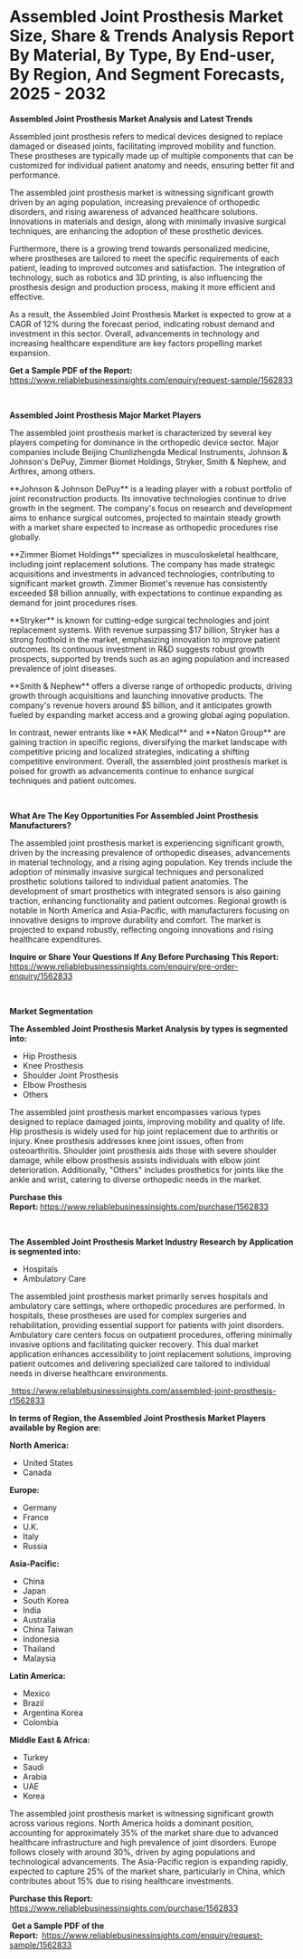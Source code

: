 <p><h1>Assembled Joint Prosthesis Market Size, Share & Trends Analysis Report By Material, By Type, By End-user, By Region, And Segment Forecasts, 2025 - 2032</h1></p><p><strong>Assembled Joint Prosthesis Market Analysis and Latest Trends</strong></p>
<p><p>Assembled joint prosthesis refers to medical devices designed to replace damaged or diseased joints, facilitating improved mobility and function. These prostheses are typically made up of multiple components that can be customized for individual patient anatomy and needs, ensuring better fit and performance. </p><p>The assembled joint prosthesis market is witnessing significant growth driven by an aging population, increasing prevalence of orthopedic disorders, and rising awareness of advanced healthcare solutions. Innovations in materials and design, along with minimally invasive surgical techniques, are enhancing the adoption of these prosthetic devices. </p><p>Furthermore, there is a growing trend towards personalized medicine, where prostheses are tailored to meet the specific requirements of each patient, leading to improved outcomes and satisfaction. The integration of technology, such as robotics and 3D printing, is also influencing the prosthesis design and production process, making it more efficient and effective. </p><p>As a result, the Assembled Joint Prosthesis Market is expected to grow at a CAGR of 12% during the forecast period, indicating robust demand and investment in this sector. Overall, advancements in technology and increasing healthcare expenditure are key factors propelling market expansion.</p></p>
<p><strong>Get a Sample PDF of the Report:&nbsp;</strong> <a href="https://www.reliablebusinessinsights.com/enquiry/request-sample/1562833?utm_campaign=3107&utm_medium=2&utm_source=Github&utm_content=ia&utm_term=14042025&utm_id=assembled-joint-prosthesis">https://www.reliablebusinessinsights.com/enquiry/request-sample/1562833</a></p>
<p>&nbsp;</p>
<p><strong>Assembled Joint Prosthesis Major Market Players</strong></p>
<p><p>The assembled joint prosthesis market is characterized by several key players competing for dominance in the orthopedic device sector. Major companies include Beijing Chunlizhengda Medical Instruments, Johnson & Johnson's DePuy, Zimmer Biomet Holdings, Stryker, Smith & Nephew, and Arthrex, among others.</p><p>**Johnson & Johnson DePuy** is a leading player with a robust portfolio of joint reconstruction products. Its innovative technologies continue to drive growth in the segment. The company's focus on research and development aims to enhance surgical outcomes, projected to maintain steady growth with a market share expected to increase as orthopedic procedures rise globally.</p><p>**Zimmer Biomet Holdings** specializes in musculoskeletal healthcare, including joint replacement solutions. The company has made strategic acquisitions and investments in advanced technologies, contributing to significant market growth. Zimmer Biomet's revenue has consistently exceeded $8 billion annually, with expectations to continue expanding as demand for joint procedures rises.</p><p>**Stryker** is known for cutting-edge surgical technologies and joint replacement systems. With revenue surpassing $17 billion, Stryker has a strong foothold in the market, emphasizing innovation to improve patient outcomes. Its continuous investment in R&D suggests robust growth prospects, supported by trends such as an aging population and increased prevalence of joint diseases.</p><p>**Smith & Nephew** offers a diverse range of orthopedic products, driving growth through acquisitions and launching innovative products. The company's revenue hovers around $5 billion, and it anticipates growth fueled by expanding market access and a growing global aging population.</p><p>In contrast, newer entrants like **AK Medical** and **Naton Group** are gaining traction in specific regions, diversifying the market landscape with competitive pricing and localized strategies, indicating a shifting competitive environment. Overall, the assembled joint prosthesis market is poised for growth as advancements continue to enhance surgical techniques and patient outcomes.</p></p>
<p>&nbsp;</p>
<p><strong>What Are The Key Opportunities For Assembled Joint Prosthesis Manufacturers?</strong></p>
<p><p>The assembled joint prosthesis market is experiencing significant growth, driven by the increasing prevalence of orthopedic diseases, advancements in material technology, and a rising aging population. Key trends include the adoption of minimally invasive surgical techniques and personalized prosthetic solutions tailored to individual patient anatomies. The development of smart prosthetics with integrated sensors is also gaining traction, enhancing functionality and patient outcomes. Regional growth is notable in North America and Asia-Pacific, with manufacturers focusing on innovative designs to improve durability and comfort. The market is projected to expand robustly, reflecting ongoing innovations and rising healthcare expenditures.</p></p>
<p><strong>Inquire or Share Your Questions If Any Before Purchasing This Report:</strong> <a href="https://www.reliablebusinessinsights.com/enquiry/pre-order-enquiry/1562833?utm_campaign=3107&utm_medium=2&utm_source=Github&utm_content=ia&utm_term=14042025&utm_id=assembled-joint-prosthesis">https://www.reliablebusinessinsights.com/enquiry/pre-order-enquiry/1562833</a></p>
<p>&nbsp;</p>
<p><strong>Market Segmentation</strong></p>
<p><strong>The Assembled Joint Prosthesis Market Analysis by types is segmented into:</strong></p>
<p><ul><li>Hip Prosthesis</li><li>Knee Prosthesis</li><li>Shoulder Joint Prosthesis</li><li>Elbow Prosthesis</li><li>Others</li></ul></p>
<p><p>The assembled joint prosthesis market encompasses various types designed to replace damaged joints, improving mobility and quality of life. Hip prosthesis is widely used for hip joint replacement due to arthritis or injury. Knee prosthesis addresses knee joint issues, often from osteoarthritis. Shoulder joint prosthesis aids those with severe shoulder damage, while elbow prosthesis assists individuals with elbow joint deterioration. Additionally, "Others" includes prosthetics for joints like the ankle and wrist, catering to diverse orthopedic needs in the market.</p></p>
<p><strong>Purchase this Report:&nbsp;</strong><a href="https://www.reliablebusinessinsights.com/purchase/1562833?utm_campaign=3107&utm_medium=2&utm_source=Github&utm_content=ia&utm_term=14042025&utm_id=assembled-joint-prosthesis">https://www.reliablebusinessinsights.com/purchase/1562833</a></p>
<p>&nbsp;</p>
<p><strong>The Assembled Joint Prosthesis Market Industry Research by Application is segmented into:</strong></p>
<p><ul><li>Hospitals</li><li>Ambulatory Care</li></ul></p>
<p><p>The assembled joint prosthesis market primarily serves hospitals and ambulatory care settings, where orthopedic procedures are performed. In hospitals, these prostheses are used for complex surgeries and rehabilitation, providing essential support for patients with joint disorders. Ambulatory care centers focus on outpatient procedures, offering minimally invasive options and facilitating quicker recovery. This dual market application enhances accessibility to joint replacement solutions, improving patient outcomes and delivering specialized care tailored to individual needs in diverse healthcare environments.</p></p>
<p><a href="https://www.reliablebusinessinsights.com/assembled-joint-prosthesis-r1562833?utm_campaign=3107&utm_medium=2&utm_source=Github&utm_content=ia&utm_term=14042025&utm_id=assembled-joint-prosthesis">&nbsp;https://www.reliablebusinessinsights.com/assembled-joint-prosthesis-r1562833</a></p>
<p><strong>In terms of Region, the Assembled Joint Prosthesis Market Players available by Region are:</strong></p>
<p>
    <p> <strong> North America: </strong>
        <ul>
            <li>United States</li>
            <li>Canada</li>
        </ul>
        </p> 
    <p> <strong> Europe: </strong>
        <ul>
            <li>Germany</li>
            <li>France</li>
            <li>U.K.</li>
            <li>Italy</li>
            <li>Russia</li>
        </ul>
        </p> 
    <p> <strong> Asia-Pacific: </strong>
        <ul>
            <li>China</li>
            <li>Japan</li>
            <li>South Korea</li>
            <li>India</li>
            <li>Australia</li>
            <li>China Taiwan</li>
            <li>Indonesia</li>
            <li>Thailand</li>
            <li>Malaysia</li>
        </ul>
        </p> 
    <p> <strong> Latin America: </strong>
        <ul>
            <li>Mexico</li>
            <li>Brazil</li>
            <li>Argentina Korea</li>
            <li>Colombia</li>
        </ul>
        </p> 
    <p> <strong> Middle East & Africa: </strong>
        <ul>
            <li>Turkey</li>
            <li>Saudi</li>
            <li>Arabia</li>
            <li>UAE</li>
            <li>Korea</li>
        </ul>
    </p>
    </p>
<p><p>The assembled joint prosthesis market is witnessing significant growth across various regions. North America holds a dominant position, accounting for approximately 35% of the market share due to advanced healthcare infrastructure and high prevalence of joint disorders. Europe follows closely with around 30%, driven by aging populations and technological advancements. The Asia-Pacific region is expanding rapidly, expected to capture 25% of the market share, particularly in China, which contributes about 15% due to rising healthcare investments.</p></p>
<p><strong>Purchase this Report: </strong><a href="https://www.reliablebusinessinsights.com/purchase/1562833?utm_campaign=3107&utm_medium=2&utm_source=Github&utm_content=ia&utm_term=14042025&utm_id=assembled-joint-prosthesis">https://www.reliablebusinessinsights.com/purchase/1562833</a></p>
<p>&nbsp;<strong>Get a Sample PDF of the Report:&nbsp;&nbsp;</strong><a href="https://www.reliablebusinessinsights.com/enquiry/request-sample/1562833?utm_campaign=3107&utm_medium=2&utm_source=Github&utm_content=ia&utm_term=14042025&utm_id=assembled-joint-prosthesis">https://www.reliablebusinessinsights.com/enquiry/request-sample/1562833</a></p>
<p><strong></strong></p>
<p><p></p><p></p><p></p></p>